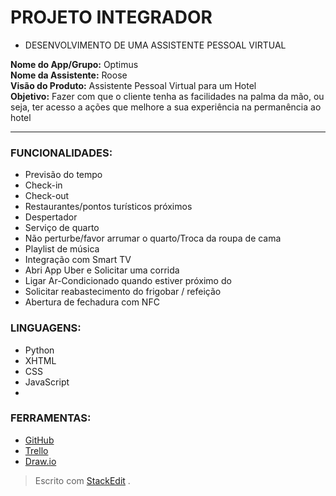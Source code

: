 
# PROJETO INTEGRADOR

- DESENVOLVIMENTO DE UMA ASSISTENTE PESSOAL VIRTUAL

**Nome do App/Grupo:** Optimus <br>
**Nome da Assistente:** Roose <br>
**Visão do Produto:** Assistente Pessoal Virtual para um Hotel <br>
**Objetivo:** Fazer com que o cliente tenha as facilidades na palma da mão, ou seja, ter acesso a ações que melhore a sua experiência na permanência ao hotel <br>




<hr>

### FUNCIONALIDADES:

-   Previsão do tempo
-   Check-in
-   Check-out
-   Restaurantes/pontos turísticos próximos
-   Despertador
-   Serviço de quarto
-   Não perturbe/favor arrumar o quarto/Troca da roupa de cama
-   Playlist de música
-   Integração com Smart TV
-   Abri App Uber e Solicitar uma corrida
-   Ligar Ar-Condicionado quando estiver próximo do
-   Solicitar reabastecimento do frigobar / refeição
-   Abertura de fechadura com NFC

### LINGUAGENS:
- Python
- XHTML
- CSS
- JavaScript
- 

### FERRAMENTAS:
- [GitHub](https://github.com/mateuscamargo/Roose_App)
- [Trello](https://trello.com/b/oUfxIrLz/app-roose)
- [Draw.io](https://draw.io)




> Escrito com [StackEdit]( https://stackedit.io/) .
<!--stackedit_data:
eyJoaXN0b3J5IjpbNzMyNDAzOTQsMjA3MTYwNzQ0OSwxMjI3MT
QxMjg2LC00OTg3NzM5ODksMTIzMjE4MzYwMV19
-->